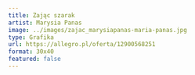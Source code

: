 ```yaml
---
title: Zając szarak
artist: Marysia Panas
image: ../images/zajac_marysiapanas-maria-panas.jpg
type: Grafika
url: https://allegro.pl/oferta/12900568251
format: 30x40
featured: false
---
```

